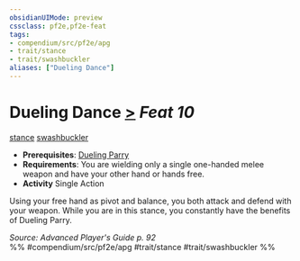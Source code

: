 ```yaml
---
obsidianUIMode: preview
cssclass: pf2e,pf2e-feat
tags:
- compendium/src/pf2e/apg
- trait/stance
- trait/swashbuckler
aliases: ["Dueling Dance"]
---
```

# Dueling Dance  [>](/rules/core-rulebook/chapter-9-playing-the-game.md#Actions "Single Action") *Feat 10*  
[stance](/rules/traits/stance.md)  [swashbuckler](/rules/traits/swashbuckler-apg.md)  

- **Prerequisites**: [Dueling Parry](/compendium/feats/dueling-parry-apg.md)
- **Requirements**: You are wielding only a single one-handed melee weapon and have your other hand or hands free.
- **Activity** Single Action

Using your free hand as pivot and balance, you both attack and defend with your weapon. While you are in this stance, you constantly have the benefits of Dueling Parry.

*Source: Advanced Player's Guide p. 92*  
%% #compendium/src/pf2e/apg #trait/stance #trait/swashbuckler %%
